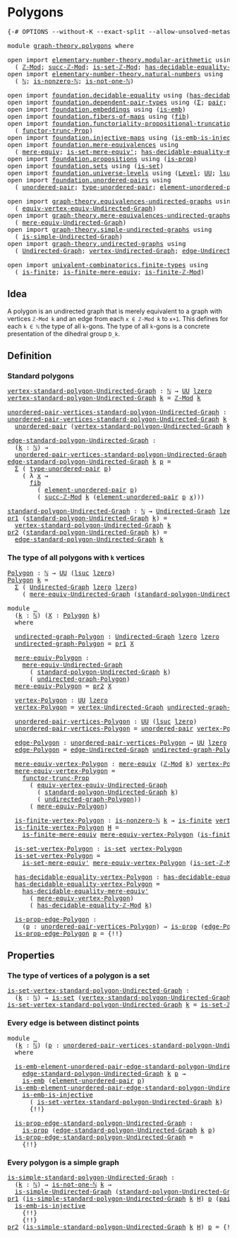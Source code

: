 # Polygons

<pre class="Agda"><a id="21" class="Symbol">{-#</a> <a id="25" class="Keyword">OPTIONS</a> <a id="33" class="Pragma">--without-K</a> <a id="45" class="Pragma">--exact-split</a> <a id="59" class="Pragma">--allow-unsolved-metas</a> <a id="82" class="Symbol">#-}</a>

<a id="87" class="Keyword">module</a> <a id="94" href="graph-theory.polygons.html" class="Module">graph-theory.polygons</a> <a id="116" class="Keyword">where</a>

<a id="123" class="Keyword">open</a> <a id="128" class="Keyword">import</a> <a id="135" href="elementary-number-theory.modular-arithmetic.html" class="Module">elementary-number-theory.modular-arithmetic</a> <a id="179" class="Keyword">using</a>
  <a id="187" class="Symbol">(</a> <a id="189" href="elementary-number-theory.modular-arithmetic.html#3446" class="Function">ℤ-Mod</a><a id="194" class="Symbol">;</a> <a id="196" href="elementary-number-theory.modular-arithmetic.html#5222" class="Function">succ-ℤ-Mod</a><a id="206" class="Symbol">;</a> <a id="208" href="elementary-number-theory.modular-arithmetic.html#4359" class="Function">is-set-ℤ-Mod</a><a id="220" class="Symbol">;</a> <a id="222" href="elementary-number-theory.modular-arithmetic.html#4091" class="Function">has-decidable-equality-ℤ-Mod</a><a id="250" class="Symbol">)</a>
<a id="252" class="Keyword">open</a> <a id="257" class="Keyword">import</a> <a id="264" href="elementary-number-theory.natural-numbers.html" class="Module">elementary-number-theory.natural-numbers</a> <a id="305" class="Keyword">using</a>
  <a id="313" class="Symbol">(</a> <a id="315" href="elementary-number-theory.natural-numbers.html#1444" class="Datatype">ℕ</a><a id="316" class="Symbol">;</a> <a id="318" href="elementary-number-theory.natural-numbers.html#1926" class="Function">is-nonzero-ℕ</a><a id="330" class="Symbol">;</a> <a id="332" href="elementary-number-theory.natural-numbers.html#2080" class="Function">is-not-one-ℕ</a><a id="344" class="Symbol">)</a>

<a id="347" class="Keyword">open</a> <a id="352" class="Keyword">import</a> <a id="359" href="foundation.decidable-equality.html" class="Module">foundation.decidable-equality</a> <a id="389" class="Keyword">using</a> <a id="395" class="Symbol">(</a><a id="396" href="foundation.decidable-equality.html#1785" class="Function">has-decidable-equality</a><a id="418" class="Symbol">)</a>
<a id="420" class="Keyword">open</a> <a id="425" class="Keyword">import</a> <a id="432" href="foundation.dependent-pair-types.html" class="Module">foundation.dependent-pair-types</a> <a id="464" class="Keyword">using</a> <a id="470" class="Symbol">(</a><a id="471" href="foundation-core.dependent-pair-types.html#502" class="Record">Σ</a><a id="472" class="Symbol">;</a> <a id="474" href="foundation-core.dependent-pair-types.html#575" class="InductiveConstructor">pair</a><a id="478" class="Symbol">;</a> <a id="480" href="foundation-core.dependent-pair-types.html#592" class="Field">pr1</a><a id="483" class="Symbol">;</a> <a id="485" href="foundation-core.dependent-pair-types.html#604" class="Field">pr2</a><a id="488" class="Symbol">)</a>
<a id="490" class="Keyword">open</a> <a id="495" class="Keyword">import</a> <a id="502" href="foundation.embeddings.html" class="Module">foundation.embeddings</a> <a id="524" class="Keyword">using</a> <a id="530" class="Symbol">(</a><a id="531" href="foundation-core.embeddings.html#980" class="Function">is-emb</a><a id="537" class="Symbol">)</a>
<a id="539" class="Keyword">open</a> <a id="544" class="Keyword">import</a> <a id="551" href="foundation.fibers-of-maps.html" class="Module">foundation.fibers-of-maps</a> <a id="577" class="Keyword">using</a> <a id="583" class="Symbol">(</a><a id="584" href="foundation-core.fibers-of-maps.html#928" class="Function">fib</a><a id="587" class="Symbol">)</a>
<a id="589" class="Keyword">open</a> <a id="594" class="Keyword">import</a> <a id="601" href="foundation.functoriality-propositional-truncation.html" class="Module">foundation.functoriality-propositional-truncation</a> <a id="651" class="Keyword">using</a>
  <a id="659" class="Symbol">(</a> <a id="661" href="foundation.functoriality-propositional-truncation.html#1451" class="Function">functor-trunc-Prop</a><a id="679" class="Symbol">)</a>
<a id="681" class="Keyword">open</a> <a id="686" class="Keyword">import</a> <a id="693" href="foundation.injective-maps.html" class="Module">foundation.injective-maps</a> <a id="719" class="Keyword">using</a> <a id="725" class="Symbol">(</a><a id="726" href="foundation.injective-maps.html#4595" class="Function">is-emb-is-injective</a><a id="745" class="Symbol">)</a>
<a id="747" class="Keyword">open</a> <a id="752" class="Keyword">import</a> <a id="759" href="foundation.mere-equivalences.html" class="Module">foundation.mere-equivalences</a> <a id="788" class="Keyword">using</a>
  <a id="796" class="Symbol">(</a> <a id="798" href="foundation.mere-equivalences.html#1406" class="Function">mere-equiv</a><a id="808" class="Symbol">;</a> <a id="810" href="foundation.mere-equivalences.html#3465" class="Function">is-set-mere-equiv&#39;</a><a id="828" class="Symbol">;</a> <a id="830" href="foundation.mere-equivalences.html#4004" class="Function">has-decidable-equality-mere-equiv&#39;</a><a id="864" class="Symbol">)</a>
<a id="866" class="Keyword">open</a> <a id="871" class="Keyword">import</a> <a id="878" href="foundation.propositions.html" class="Module">foundation.propositions</a> <a id="902" class="Keyword">using</a> <a id="908" class="Symbol">(</a><a id="909" href="foundation-core.propositions.html#1246" class="Function">is-prop</a><a id="916" class="Symbol">)</a>
<a id="918" class="Keyword">open</a> <a id="923" class="Keyword">import</a> <a id="930" href="foundation.sets.html" class="Module">foundation.sets</a> <a id="946" class="Keyword">using</a> <a id="952" class="Symbol">(</a><a id="953" href="foundation-core.sets.html#1099" class="Function">is-set</a><a id="959" class="Symbol">)</a>
<a id="961" class="Keyword">open</a> <a id="966" class="Keyword">import</a> <a id="973" href="foundation.universe-levels.html" class="Module">foundation.universe-levels</a> <a id="1000" class="Keyword">using</a> <a id="1006" class="Symbol">(</a><a id="1007" href="Agda.Primitive.html#597" class="Postulate">Level</a><a id="1012" class="Symbol">;</a> <a id="1014" href="foundation-core.universe-levels.html#222" class="Primitive">UU</a><a id="1016" class="Symbol">;</a> <a id="1018" href="Agda.Primitive.html#780" class="Primitive">lsuc</a><a id="1022" class="Symbol">;</a> <a id="1024" href="Agda.Primitive.html#764" class="Primitive">lzero</a><a id="1029" class="Symbol">)</a>
<a id="1031" class="Keyword">open</a> <a id="1036" class="Keyword">import</a> <a id="1043" href="foundation.unordered-pairs.html" class="Module">foundation.unordered-pairs</a> <a id="1070" class="Keyword">using</a>
  <a id="1078" class="Symbol">(</a> <a id="1080" href="foundation.unordered-pairs.html#2321" class="Function">unordered-pair</a><a id="1094" class="Symbol">;</a> <a id="1096" href="foundation.unordered-pairs.html#2696" class="Function">type-unordered-pair</a><a id="1115" class="Symbol">;</a> <a id="1117" href="foundation.unordered-pairs.html#3364" class="Function">element-unordered-pair</a><a id="1139" class="Symbol">)</a>

<a id="1142" class="Keyword">open</a> <a id="1147" class="Keyword">import</a> <a id="1154" href="graph-theory.equivalences-undirected-graphs.html" class="Module">graph-theory.equivalences-undirected-graphs</a> <a id="1198" class="Keyword">using</a>
  <a id="1206" class="Symbol">(</a> <a id="1208" href="graph-theory.equivalences-undirected-graphs.html#2222" class="Function">equiv-vertex-equiv-Undirected-Graph</a><a id="1243" class="Symbol">)</a>
<a id="1245" class="Keyword">open</a> <a id="1250" class="Keyword">import</a> <a id="1257" href="graph-theory.mere-equivalences-undirected-graphs.html" class="Module">graph-theory.mere-equivalences-undirected-graphs</a> <a id="1306" class="Keyword">using</a>
  <a id="1314" class="Symbol">(</a> <a id="1316" href="graph-theory.mere-equivalences-undirected-graphs.html#1028" class="Function">mere-equiv-Undirected-Graph</a><a id="1343" class="Symbol">)</a>
<a id="1345" class="Keyword">open</a> <a id="1350" class="Keyword">import</a> <a id="1357" href="graph-theory.simple-undirected-graphs.html" class="Module">graph-theory.simple-undirected-graphs</a> <a id="1395" class="Keyword">using</a>
  <a id="1403" class="Symbol">(</a> <a id="1405" href="graph-theory.simple-undirected-graphs.html#1451" class="Function">is-simple-Undirected-Graph</a><a id="1431" class="Symbol">)</a>
<a id="1433" class="Keyword">open</a> <a id="1438" class="Keyword">import</a> <a id="1445" href="graph-theory.undirected-graphs.html" class="Module">graph-theory.undirected-graphs</a> <a id="1476" class="Keyword">using</a>
  <a id="1484" class="Symbol">(</a> <a id="1486" href="graph-theory.undirected-graphs.html#785" class="Function">Undirected-Graph</a><a id="1502" class="Symbol">;</a> <a id="1504" href="graph-theory.undirected-graphs.html#981" class="Function">vertex-Undirected-Graph</a><a id="1527" class="Symbol">;</a> <a id="1529" href="graph-theory.undirected-graphs.html#1205" class="Function">edge-Undirected-Graph</a><a id="1550" class="Symbol">)</a>

<a id="1553" class="Keyword">open</a> <a id="1558" class="Keyword">import</a> <a id="1565" href="univalent-combinatorics.finite-types.html" class="Module">univalent-combinatorics.finite-types</a> <a id="1602" class="Keyword">using</a>
  <a id="1610" class="Symbol">(</a> <a id="1612" href="univalent-combinatorics.finite-types.html#3715" class="Function">is-finite</a><a id="1621" class="Symbol">;</a> <a id="1623" href="univalent-combinatorics.finite-types.html#6712" class="Function">is-finite-mere-equiv</a><a id="1643" class="Symbol">;</a> <a id="1645" href="univalent-combinatorics.finite-types.html#9573" class="Function">is-finite-ℤ-Mod</a><a id="1660" class="Symbol">)</a>
</pre>
## Idea

A polygon is an undirected graph that is merely equivalent to a graph with vertices `ℤ-Mod k` and an edge from each `x ∈ ℤ-Mod k` to `x+1`. This defines for each `k ∈ ℕ` the type of all `k`-gons. The type of all `k`-gons is a concrete presentation of the dihedral group `D_k`.

## Definition

### Standard polygons

<pre class="Agda"><a id="vertex-standard-polygon-Undirected-Graph"></a><a id="2000" href="graph-theory.polygons.html#2000" class="Function">vertex-standard-polygon-Undirected-Graph</a> <a id="2041" class="Symbol">:</a> <a id="2043" href="elementary-number-theory.natural-numbers.html#1444" class="Datatype">ℕ</a> <a id="2045" class="Symbol">→</a> <a id="2047" href="foundation-core.universe-levels.html#222" class="Primitive">UU</a> <a id="2050" href="Agda.Primitive.html#764" class="Primitive">lzero</a>
<a id="2056" href="graph-theory.polygons.html#2000" class="Function">vertex-standard-polygon-Undirected-Graph</a> <a id="2097" href="graph-theory.polygons.html#2097" class="Bound">k</a> <a id="2099" class="Symbol">=</a> <a id="2101" href="elementary-number-theory.modular-arithmetic.html#3446" class="Function">ℤ-Mod</a> <a id="2107" href="graph-theory.polygons.html#2097" class="Bound">k</a>

<a id="unordered-pair-vertices-standard-polygon-Undirected-Graph"></a><a id="2110" href="graph-theory.polygons.html#2110" class="Function">unordered-pair-vertices-standard-polygon-Undirected-Graph</a> <a id="2168" class="Symbol">:</a> <a id="2170" href="elementary-number-theory.natural-numbers.html#1444" class="Datatype">ℕ</a> <a id="2172" class="Symbol">→</a> <a id="2174" href="foundation-core.universe-levels.html#222" class="Primitive">UU</a> <a id="2177" class="Symbol">(</a><a id="2178" href="Agda.Primitive.html#780" class="Primitive">lsuc</a> <a id="2183" href="Agda.Primitive.html#764" class="Primitive">lzero</a><a id="2188" class="Symbol">)</a>
<a id="2190" href="graph-theory.polygons.html#2110" class="Function">unordered-pair-vertices-standard-polygon-Undirected-Graph</a> <a id="2248" href="graph-theory.polygons.html#2248" class="Bound">k</a> <a id="2250" class="Symbol">=</a>
  <a id="2254" href="foundation.unordered-pairs.html#2321" class="Function">unordered-pair</a> <a id="2269" class="Symbol">(</a><a id="2270" href="graph-theory.polygons.html#2000" class="Function">vertex-standard-polygon-Undirected-Graph</a> <a id="2311" href="graph-theory.polygons.html#2248" class="Bound">k</a><a id="2312" class="Symbol">)</a>

<a id="edge-standard-polygon-Undirected-Graph"></a><a id="2315" href="graph-theory.polygons.html#2315" class="Function">edge-standard-polygon-Undirected-Graph</a> <a id="2354" class="Symbol">:</a>
  <a id="2358" class="Symbol">(</a><a id="2359" href="graph-theory.polygons.html#2359" class="Bound">k</a> <a id="2361" class="Symbol">:</a> <a id="2363" href="elementary-number-theory.natural-numbers.html#1444" class="Datatype">ℕ</a><a id="2364" class="Symbol">)</a> <a id="2366" class="Symbol">→</a>
  <a id="2370" href="graph-theory.polygons.html#2110" class="Function">unordered-pair-vertices-standard-polygon-Undirected-Graph</a> <a id="2428" href="graph-theory.polygons.html#2359" class="Bound">k</a> <a id="2430" class="Symbol">→</a> <a id="2432" href="foundation-core.universe-levels.html#222" class="Primitive">UU</a> <a id="2435" href="Agda.Primitive.html#764" class="Primitive">lzero</a>
<a id="2441" href="graph-theory.polygons.html#2315" class="Function">edge-standard-polygon-Undirected-Graph</a> <a id="2480" href="graph-theory.polygons.html#2480" class="Bound">k</a> <a id="2482" href="graph-theory.polygons.html#2482" class="Bound">p</a> <a id="2484" class="Symbol">=</a>
  <a id="2488" href="foundation-core.dependent-pair-types.html#502" class="Record">Σ</a> <a id="2490" class="Symbol">(</a> <a id="2492" href="foundation.unordered-pairs.html#2696" class="Function">type-unordered-pair</a> <a id="2512" href="graph-theory.polygons.html#2482" class="Bound">p</a><a id="2513" class="Symbol">)</a>
    <a id="2519" class="Symbol">(</a> <a id="2521" class="Symbol">λ</a> <a id="2523" href="graph-theory.polygons.html#2523" class="Bound">x</a> <a id="2525" class="Symbol">→</a>
      <a id="2533" href="foundation-core.fibers-of-maps.html#928" class="Function">fib</a>
        <a id="2545" class="Symbol">(</a> <a id="2547" href="foundation.unordered-pairs.html#3364" class="Function">element-unordered-pair</a> <a id="2570" href="graph-theory.polygons.html#2482" class="Bound">p</a><a id="2571" class="Symbol">)</a>
        <a id="2581" class="Symbol">(</a> <a id="2583" href="elementary-number-theory.modular-arithmetic.html#5222" class="Function">succ-ℤ-Mod</a> <a id="2594" href="graph-theory.polygons.html#2480" class="Bound">k</a> <a id="2596" class="Symbol">(</a><a id="2597" href="foundation.unordered-pairs.html#3364" class="Function">element-unordered-pair</a> <a id="2620" href="graph-theory.polygons.html#2482" class="Bound">p</a> <a id="2622" href="graph-theory.polygons.html#2523" class="Bound">x</a><a id="2623" class="Symbol">)))</a>

<a id="standard-polygon-Undirected-Graph"></a><a id="2628" href="graph-theory.polygons.html#2628" class="Function">standard-polygon-Undirected-Graph</a> <a id="2662" class="Symbol">:</a> <a id="2664" href="elementary-number-theory.natural-numbers.html#1444" class="Datatype">ℕ</a> <a id="2666" class="Symbol">→</a> <a id="2668" href="graph-theory.undirected-graphs.html#785" class="Function">Undirected-Graph</a> <a id="2685" href="Agda.Primitive.html#764" class="Primitive">lzero</a> <a id="2691" href="Agda.Primitive.html#764" class="Primitive">lzero</a>
<a id="2697" href="foundation-core.dependent-pair-types.html#592" class="Field">pr1</a> <a id="2701" class="Symbol">(</a><a id="2702" href="graph-theory.polygons.html#2628" class="Function">standard-polygon-Undirected-Graph</a> <a id="2736" href="graph-theory.polygons.html#2736" class="Bound">k</a><a id="2737" class="Symbol">)</a> <a id="2739" class="Symbol">=</a>
  <a id="2743" href="graph-theory.polygons.html#2000" class="Function">vertex-standard-polygon-Undirected-Graph</a> <a id="2784" href="graph-theory.polygons.html#2736" class="Bound">k</a>
<a id="2786" href="foundation-core.dependent-pair-types.html#604" class="Field">pr2</a> <a id="2790" class="Symbol">(</a><a id="2791" href="graph-theory.polygons.html#2628" class="Function">standard-polygon-Undirected-Graph</a> <a id="2825" href="graph-theory.polygons.html#2825" class="Bound">k</a><a id="2826" class="Symbol">)</a> <a id="2828" class="Symbol">=</a>
  <a id="2832" href="graph-theory.polygons.html#2315" class="Function">edge-standard-polygon-Undirected-Graph</a> <a id="2871" href="graph-theory.polygons.html#2825" class="Bound">k</a>
</pre>
### The type of all polygons with `k` vertices

<pre class="Agda"><a id="Polygon"></a><a id="2934" href="graph-theory.polygons.html#2934" class="Function">Polygon</a> <a id="2942" class="Symbol">:</a> <a id="2944" href="elementary-number-theory.natural-numbers.html#1444" class="Datatype">ℕ</a> <a id="2946" class="Symbol">→</a> <a id="2948" href="foundation-core.universe-levels.html#222" class="Primitive">UU</a> <a id="2951" class="Symbol">(</a><a id="2952" href="Agda.Primitive.html#780" class="Primitive">lsuc</a> <a id="2957" href="Agda.Primitive.html#764" class="Primitive">lzero</a><a id="2962" class="Symbol">)</a>
<a id="2964" href="graph-theory.polygons.html#2934" class="Function">Polygon</a> <a id="2972" href="graph-theory.polygons.html#2972" class="Bound">k</a> <a id="2974" class="Symbol">=</a>
  <a id="2978" href="foundation-core.dependent-pair-types.html#502" class="Record">Σ</a> <a id="2980" class="Symbol">(</a> <a id="2982" href="graph-theory.undirected-graphs.html#785" class="Function">Undirected-Graph</a> <a id="2999" href="Agda.Primitive.html#764" class="Primitive">lzero</a> <a id="3005" href="Agda.Primitive.html#764" class="Primitive">lzero</a><a id="3010" class="Symbol">)</a>
    <a id="3016" class="Symbol">(</a> <a id="3018" href="graph-theory.mere-equivalences-undirected-graphs.html#1028" class="Function">mere-equiv-Undirected-Graph</a> <a id="3046" class="Symbol">(</a><a id="3047" href="graph-theory.polygons.html#2628" class="Function">standard-polygon-Undirected-Graph</a> <a id="3081" href="graph-theory.polygons.html#2972" class="Bound">k</a><a id="3082" class="Symbol">))</a>

<a id="3086" class="Keyword">module</a> <a id="3093" href="graph-theory.polygons.html#3093" class="Module">_</a>
  <a id="3097" class="Symbol">(</a><a id="3098" href="graph-theory.polygons.html#3098" class="Bound">k</a> <a id="3100" class="Symbol">:</a> <a id="3102" href="elementary-number-theory.natural-numbers.html#1444" class="Datatype">ℕ</a><a id="3103" class="Symbol">)</a> <a id="3105" class="Symbol">(</a><a id="3106" href="graph-theory.polygons.html#3106" class="Bound">X</a> <a id="3108" class="Symbol">:</a> <a id="3110" href="graph-theory.polygons.html#2934" class="Function">Polygon</a> <a id="3118" href="graph-theory.polygons.html#3098" class="Bound">k</a><a id="3119" class="Symbol">)</a>
  <a id="3123" class="Keyword">where</a>
  
  <a id="3134" href="graph-theory.polygons.html#3134" class="Function">undirected-graph-Polygon</a> <a id="3159" class="Symbol">:</a> <a id="3161" href="graph-theory.undirected-graphs.html#785" class="Function">Undirected-Graph</a> <a id="3178" href="Agda.Primitive.html#764" class="Primitive">lzero</a> <a id="3184" href="Agda.Primitive.html#764" class="Primitive">lzero</a>
  <a id="3192" href="graph-theory.polygons.html#3134" class="Function">undirected-graph-Polygon</a> <a id="3217" class="Symbol">=</a> <a id="3219" href="foundation-core.dependent-pair-types.html#592" class="Field">pr1</a> <a id="3223" href="graph-theory.polygons.html#3106" class="Bound">X</a>

  <a id="3228" href="graph-theory.polygons.html#3228" class="Function">mere-equiv-Polygon</a> <a id="3247" class="Symbol">:</a>
    <a id="3253" href="graph-theory.mere-equivalences-undirected-graphs.html#1028" class="Function">mere-equiv-Undirected-Graph</a>
      <a id="3287" class="Symbol">(</a> <a id="3289" href="graph-theory.polygons.html#2628" class="Function">standard-polygon-Undirected-Graph</a> <a id="3323" href="graph-theory.polygons.html#3098" class="Bound">k</a><a id="3324" class="Symbol">)</a>
      <a id="3332" class="Symbol">(</a> <a id="3334" href="graph-theory.polygons.html#3134" class="Function">undirected-graph-Polygon</a><a id="3358" class="Symbol">)</a>
  <a id="3362" href="graph-theory.polygons.html#3228" class="Function">mere-equiv-Polygon</a> <a id="3381" class="Symbol">=</a> <a id="3383" href="foundation-core.dependent-pair-types.html#604" class="Field">pr2</a> <a id="3387" href="graph-theory.polygons.html#3106" class="Bound">X</a>

  <a id="3392" href="graph-theory.polygons.html#3392" class="Function">vertex-Polygon</a> <a id="3407" class="Symbol">:</a> <a id="3409" href="foundation-core.universe-levels.html#222" class="Primitive">UU</a> <a id="3412" href="Agda.Primitive.html#764" class="Primitive">lzero</a>
  <a id="3420" href="graph-theory.polygons.html#3392" class="Function">vertex-Polygon</a> <a id="3435" class="Symbol">=</a> <a id="3437" href="graph-theory.undirected-graphs.html#981" class="Function">vertex-Undirected-Graph</a> <a id="3461" href="graph-theory.polygons.html#3134" class="Function">undirected-graph-Polygon</a>

  <a id="3489" href="graph-theory.polygons.html#3489" class="Function">unordered-pair-vertices-Polygon</a> <a id="3521" class="Symbol">:</a> <a id="3523" href="foundation-core.universe-levels.html#222" class="Primitive">UU</a> <a id="3526" class="Symbol">(</a><a id="3527" href="Agda.Primitive.html#780" class="Primitive">lsuc</a> <a id="3532" href="Agda.Primitive.html#764" class="Primitive">lzero</a><a id="3537" class="Symbol">)</a>
  <a id="3541" href="graph-theory.polygons.html#3489" class="Function">unordered-pair-vertices-Polygon</a> <a id="3573" class="Symbol">=</a> <a id="3575" href="foundation.unordered-pairs.html#2321" class="Function">unordered-pair</a> <a id="3590" href="graph-theory.polygons.html#3392" class="Function">vertex-Polygon</a>

  <a id="3608" href="graph-theory.polygons.html#3608" class="Function">edge-Polygon</a> <a id="3621" class="Symbol">:</a> <a id="3623" href="graph-theory.polygons.html#3489" class="Function">unordered-pair-vertices-Polygon</a> <a id="3655" class="Symbol">→</a> <a id="3657" href="foundation-core.universe-levels.html#222" class="Primitive">UU</a> <a id="3660" href="Agda.Primitive.html#764" class="Primitive">lzero</a>
  <a id="3668" href="graph-theory.polygons.html#3608" class="Function">edge-Polygon</a> <a id="3681" class="Symbol">=</a> <a id="3683" href="graph-theory.undirected-graphs.html#1205" class="Function">edge-Undirected-Graph</a> <a id="3705" href="graph-theory.polygons.html#3134" class="Function">undirected-graph-Polygon</a>

  <a id="3733" href="graph-theory.polygons.html#3733" class="Function">mere-equiv-vertex-Polygon</a> <a id="3759" class="Symbol">:</a> <a id="3761" href="foundation.mere-equivalences.html#1406" class="Function">mere-equiv</a> <a id="3772" class="Symbol">(</a><a id="3773" href="elementary-number-theory.modular-arithmetic.html#3446" class="Function">ℤ-Mod</a> <a id="3779" href="graph-theory.polygons.html#3098" class="Bound">k</a><a id="3780" class="Symbol">)</a> <a id="3782" href="graph-theory.polygons.html#3392" class="Function">vertex-Polygon</a>
  <a id="3799" href="graph-theory.polygons.html#3733" class="Function">mere-equiv-vertex-Polygon</a> <a id="3825" class="Symbol">=</a>
    <a id="3831" href="foundation.functoriality-propositional-truncation.html#1451" class="Function">functor-trunc-Prop</a>
      <a id="3856" class="Symbol">(</a> <a id="3858" href="graph-theory.equivalences-undirected-graphs.html#2222" class="Function">equiv-vertex-equiv-Undirected-Graph</a>
        <a id="3902" class="Symbol">(</a> <a id="3904" href="graph-theory.polygons.html#2628" class="Function">standard-polygon-Undirected-Graph</a> <a id="3938" href="graph-theory.polygons.html#3098" class="Bound">k</a><a id="3939" class="Symbol">)</a>
        <a id="3949" class="Symbol">(</a> <a id="3951" href="graph-theory.polygons.html#3134" class="Function">undirected-graph-Polygon</a><a id="3975" class="Symbol">))</a>
      <a id="3984" class="Symbol">(</a> <a id="3986" href="graph-theory.polygons.html#3228" class="Function">mere-equiv-Polygon</a><a id="4004" class="Symbol">)</a>

  <a id="4009" href="graph-theory.polygons.html#4009" class="Function">is-finite-vertex-Polygon</a> <a id="4034" class="Symbol">:</a> <a id="4036" href="elementary-number-theory.natural-numbers.html#1926" class="Function">is-nonzero-ℕ</a> <a id="4049" href="graph-theory.polygons.html#3098" class="Bound">k</a> <a id="4051" class="Symbol">→</a> <a id="4053" href="univalent-combinatorics.finite-types.html#3715" class="Function">is-finite</a> <a id="4063" href="graph-theory.polygons.html#3392" class="Function">vertex-Polygon</a>
  <a id="4080" href="graph-theory.polygons.html#4009" class="Function">is-finite-vertex-Polygon</a> <a id="4105" href="graph-theory.polygons.html#4105" class="Bound">H</a> <a id="4107" class="Symbol">=</a>
    <a id="4113" href="univalent-combinatorics.finite-types.html#6712" class="Function">is-finite-mere-equiv</a> <a id="4134" href="graph-theory.polygons.html#3733" class="Function">mere-equiv-vertex-Polygon</a> <a id="4160" class="Symbol">(</a><a id="4161" href="univalent-combinatorics.finite-types.html#9573" class="Function">is-finite-ℤ-Mod</a> <a id="4177" href="graph-theory.polygons.html#4105" class="Bound">H</a><a id="4178" class="Symbol">)</a>

  <a id="4183" href="graph-theory.polygons.html#4183" class="Function">is-set-vertex-Polygon</a> <a id="4205" class="Symbol">:</a> <a id="4207" href="foundation-core.sets.html#1099" class="Function">is-set</a> <a id="4214" href="graph-theory.polygons.html#3392" class="Function">vertex-Polygon</a>
  <a id="4231" href="graph-theory.polygons.html#4183" class="Function">is-set-vertex-Polygon</a> <a id="4253" class="Symbol">=</a>
    <a id="4259" href="foundation.mere-equivalences.html#3465" class="Function">is-set-mere-equiv&#39;</a> <a id="4278" href="graph-theory.polygons.html#3733" class="Function">mere-equiv-vertex-Polygon</a> <a id="4304" class="Symbol">(</a><a id="4305" href="elementary-number-theory.modular-arithmetic.html#4359" class="Function">is-set-ℤ-Mod</a> <a id="4318" href="graph-theory.polygons.html#3098" class="Bound">k</a><a id="4319" class="Symbol">)</a>

  <a id="4324" href="graph-theory.polygons.html#4324" class="Function">has-decidable-equality-vertex-Polygon</a> <a id="4362" class="Symbol">:</a> <a id="4364" href="foundation.decidable-equality.html#1785" class="Function">has-decidable-equality</a> <a id="4387" href="graph-theory.polygons.html#3392" class="Function">vertex-Polygon</a>
  <a id="4404" href="graph-theory.polygons.html#4324" class="Function">has-decidable-equality-vertex-Polygon</a> <a id="4442" class="Symbol">=</a>
    <a id="4448" href="foundation.mere-equivalences.html#4004" class="Function">has-decidable-equality-mere-equiv&#39;</a>
      <a id="4489" class="Symbol">(</a> <a id="4491" href="graph-theory.polygons.html#3733" class="Function">mere-equiv-vertex-Polygon</a><a id="4516" class="Symbol">)</a>
      <a id="4524" class="Symbol">(</a> <a id="4526" href="elementary-number-theory.modular-arithmetic.html#4091" class="Function">has-decidable-equality-ℤ-Mod</a> <a id="4555" href="graph-theory.polygons.html#3098" class="Bound">k</a><a id="4556" class="Symbol">)</a>

  <a id="4561" href="graph-theory.polygons.html#4561" class="Function">is-prop-edge-Polygon</a> <a id="4582" class="Symbol">:</a>
    <a id="4588" class="Symbol">(</a><a id="4589" href="graph-theory.polygons.html#4589" class="Bound">p</a> <a id="4591" class="Symbol">:</a> <a id="4593" href="graph-theory.polygons.html#3489" class="Function">unordered-pair-vertices-Polygon</a><a id="4624" class="Symbol">)</a> <a id="4626" class="Symbol">→</a> <a id="4628" href="foundation-core.propositions.html#1246" class="Function">is-prop</a> <a id="4636" class="Symbol">(</a><a id="4637" href="graph-theory.polygons.html#3608" class="Function">edge-Polygon</a> <a id="4650" href="graph-theory.polygons.html#4589" class="Bound">p</a><a id="4651" class="Symbol">)</a>
  <a id="4655" href="graph-theory.polygons.html#4561" class="Function">is-prop-edge-Polygon</a> <a id="4676" href="graph-theory.polygons.html#4676" class="Bound">p</a> <a id="4678" class="Symbol">=</a> <a id="4680" class="Hole">{!!}</a>
</pre>
## Properties

### The type of vertices of a polygon is a set

<pre class="Agda"><a id="is-set-vertex-standard-polygon-Undirected-Graph"></a><a id="4761" href="graph-theory.polygons.html#4761" class="Function">is-set-vertex-standard-polygon-Undirected-Graph</a> <a id="4809" class="Symbol">:</a>
  <a id="4813" class="Symbol">(</a><a id="4814" href="graph-theory.polygons.html#4814" class="Bound">k</a> <a id="4816" class="Symbol">:</a> <a id="4818" href="elementary-number-theory.natural-numbers.html#1444" class="Datatype">ℕ</a><a id="4819" class="Symbol">)</a> <a id="4821" class="Symbol">→</a> <a id="4823" href="foundation-core.sets.html#1099" class="Function">is-set</a> <a id="4830" class="Symbol">(</a><a id="4831" href="graph-theory.polygons.html#2000" class="Function">vertex-standard-polygon-Undirected-Graph</a> <a id="4872" href="graph-theory.polygons.html#4814" class="Bound">k</a><a id="4873" class="Symbol">)</a>
<a id="4875" href="graph-theory.polygons.html#4761" class="Function">is-set-vertex-standard-polygon-Undirected-Graph</a> <a id="4923" href="graph-theory.polygons.html#4923" class="Bound">k</a> <a id="4925" class="Symbol">=</a> <a id="4927" href="elementary-number-theory.modular-arithmetic.html#4359" class="Function">is-set-ℤ-Mod</a> <a id="4940" href="graph-theory.polygons.html#4923" class="Bound">k</a>
</pre>
### Every edge is between distinct points

<pre class="Agda"><a id="4998" class="Keyword">module</a> <a id="5005" href="graph-theory.polygons.html#5005" class="Module">_</a>
  <a id="5009" class="Symbol">(</a><a id="5010" href="graph-theory.polygons.html#5010" class="Bound">k</a> <a id="5012" class="Symbol">:</a> <a id="5014" href="elementary-number-theory.natural-numbers.html#1444" class="Datatype">ℕ</a><a id="5015" class="Symbol">)</a> <a id="5017" class="Symbol">(</a><a id="5018" href="graph-theory.polygons.html#5018" class="Bound">p</a> <a id="5020" class="Symbol">:</a> <a id="5022" href="graph-theory.polygons.html#2110" class="Function">unordered-pair-vertices-standard-polygon-Undirected-Graph</a> <a id="5080" href="graph-theory.polygons.html#5010" class="Bound">k</a><a id="5081" class="Symbol">)</a>
  <a id="5085" class="Keyword">where</a>
  
  <a id="5096" href="graph-theory.polygons.html#5096" class="Function">is-emb-element-unordered-pair-edge-standard-polygon-Undirected-Graph</a> <a id="5165" class="Symbol">:</a>
    <a id="5171" href="graph-theory.polygons.html#2315" class="Function">edge-standard-polygon-Undirected-Graph</a> <a id="5210" href="graph-theory.polygons.html#5010" class="Bound">k</a> <a id="5212" href="graph-theory.polygons.html#5018" class="Bound">p</a> <a id="5214" class="Symbol">→</a> 
    <a id="5221" href="foundation-core.embeddings.html#980" class="Function">is-emb</a> <a id="5228" class="Symbol">(</a><a id="5229" href="foundation.unordered-pairs.html#3364" class="Function">element-unordered-pair</a> <a id="5252" href="graph-theory.polygons.html#5018" class="Bound">p</a><a id="5253" class="Symbol">)</a>
  <a id="5257" href="graph-theory.polygons.html#5096" class="Function">is-emb-element-unordered-pair-edge-standard-polygon-Undirected-Graph</a> <a id="5326" href="graph-theory.polygons.html#5326" class="Bound">e</a> <a id="5328" class="Symbol">=</a>
    <a id="5334" href="foundation.injective-maps.html#4595" class="Function">is-emb-is-injective</a>
      <a id="5360" class="Symbol">(</a> <a id="5362" href="graph-theory.polygons.html#4761" class="Function">is-set-vertex-standard-polygon-Undirected-Graph</a> <a id="5410" href="graph-theory.polygons.html#5010" class="Bound">k</a><a id="5411" class="Symbol">)</a>
      <a id="5419" class="Hole">{!!}</a>

  <a id="5427" href="graph-theory.polygons.html#5427" class="Function">is-prop-edge-standard-polygon-Undirected-Graph</a> <a id="5474" class="Symbol">:</a>
    <a id="5480" href="foundation-core.propositions.html#1246" class="Function">is-prop</a> <a id="5488" class="Symbol">(</a><a id="5489" href="graph-theory.polygons.html#2315" class="Function">edge-standard-polygon-Undirected-Graph</a> <a id="5528" href="graph-theory.polygons.html#5010" class="Bound">k</a> <a id="5530" href="graph-theory.polygons.html#5018" class="Bound">p</a><a id="5531" class="Symbol">)</a>
  <a id="5535" href="graph-theory.polygons.html#5427" class="Function">is-prop-edge-standard-polygon-Undirected-Graph</a> <a id="5582" class="Symbol">=</a>
    <a id="5588" class="Hole">{!!}</a>
</pre>
### Every polygon is a simple graph

<pre class="Agda"><a id="is-simple-standard-polygon-Undirected-Graph"></a><a id="5643" href="graph-theory.polygons.html#5643" class="Function">is-simple-standard-polygon-Undirected-Graph</a> <a id="5687" class="Symbol">:</a>
  <a id="5691" class="Symbol">(</a><a id="5692" href="graph-theory.polygons.html#5692" class="Bound">k</a> <a id="5694" class="Symbol">:</a> <a id="5696" href="elementary-number-theory.natural-numbers.html#1444" class="Datatype">ℕ</a><a id="5697" class="Symbol">)</a> <a id="5699" class="Symbol">→</a> <a id="5701" href="elementary-number-theory.natural-numbers.html#2080" class="Function">is-not-one-ℕ</a> <a id="5714" href="graph-theory.polygons.html#5692" class="Bound">k</a> <a id="5716" class="Symbol">→</a>
  <a id="5720" href="graph-theory.simple-undirected-graphs.html#1451" class="Function">is-simple-Undirected-Graph</a> <a id="5747" class="Symbol">(</a><a id="5748" href="graph-theory.polygons.html#2628" class="Function">standard-polygon-Undirected-Graph</a> <a id="5782" href="graph-theory.polygons.html#5692" class="Bound">k</a><a id="5783" class="Symbol">)</a>
<a id="5785" href="foundation-core.dependent-pair-types.html#592" class="Field">pr1</a> <a id="5789" class="Symbol">(</a><a id="5790" href="graph-theory.polygons.html#5643" class="Function">is-simple-standard-polygon-Undirected-Graph</a> <a id="5834" href="graph-theory.polygons.html#5834" class="Bound">k</a> <a id="5836" href="graph-theory.polygons.html#5836" class="Bound">H</a><a id="5837" class="Symbol">)</a> <a id="5839" href="graph-theory.polygons.html#5839" class="Bound">p</a> <a id="5841" class="Symbol">(</a><a id="5842" href="foundation-core.dependent-pair-types.html#575" class="InductiveConstructor">pair</a> <a id="5847" href="graph-theory.polygons.html#5847" class="Bound">x</a> <a id="5849" class="Symbol">(</a><a id="5850" href="foundation-core.dependent-pair-types.html#575" class="InductiveConstructor">pair</a> <a id="5855" href="graph-theory.polygons.html#5855" class="Bound">y</a> <a id="5857" href="graph-theory.polygons.html#5857" class="Bound">α</a><a id="5858" class="Symbol">))</a> <a id="5861" class="Symbol">=</a>
  <a id="5865" href="foundation.injective-maps.html#4595" class="Function">is-emb-is-injective</a>
    <a id="5889" class="Hole">{!!}</a>
    <a id="5898" class="Hole">{!!}</a>
<a id="5903" href="foundation-core.dependent-pair-types.html#604" class="Field">pr2</a> <a id="5907" class="Symbol">(</a><a id="5908" href="graph-theory.polygons.html#5643" class="Function">is-simple-standard-polygon-Undirected-Graph</a> <a id="5952" href="graph-theory.polygons.html#5952" class="Bound">k</a> <a id="5954" href="graph-theory.polygons.html#5954" class="Bound">H</a><a id="5955" class="Symbol">)</a> <a id="5957" href="graph-theory.polygons.html#5957" class="Bound">p</a> <a id="5959" class="Symbol">=</a> <a id="5961" class="Hole">{!!}</a>
</pre>